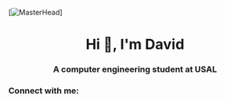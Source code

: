 [![MasterHead](https://media.tenor.com/WPqFfKvgIbUAAAAd/stars-train.gif)]

<h1 align="center">Hi 👋, I'm David</h1>
<h3 align="center">A computer engineering student at USAL</h3>
<h3 align="left">Connect with me:</h3>
<p align="left">
</p>
